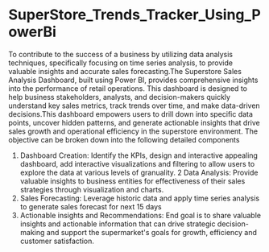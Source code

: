# SuperStore_Trends_Tracker_Using_PowerBi

To contribute to the success of a business by utilizing data analysis techniques, specifically focusing on time series analysis, to provide valuable insights and accurate sales forecasting.The Superstore Sales Analysis Dashboard, built using Power BI, provides comprehensive insights into the performance of retail operations. This dashboard is designed to help business stakeholders, analysts, and decision-makers quickly understand key sales metrics, track trends over time, and make data-driven decisions.This dashboard empowers users to drill down into specific data points, uncover hidden patterns, and generate actionable insights that drive sales growth and operational efficiency in the superstore environment.
The objective can be broken down into the following detailed components
1. Dashboard Creation: Identify the KPIs, design and interactive appealing dashboard, add interactive visualizations and filtering to allow users to explore the data at various levels of granuality.
2 Data Analysis: Provide valuable insights to business entities for effectiveness of their sales strategies through visualization and charts.
3. Sales Forecasting: Leverage historic data and apply time series analysis to generate sales forecast for next 15 days
4. Actionable insights and Recommendations: End goal is to share valuable insights and actionable information that can drive strategic decision-making and support the supermarket's goals for growth, efficiency and customer satisfaction.	
